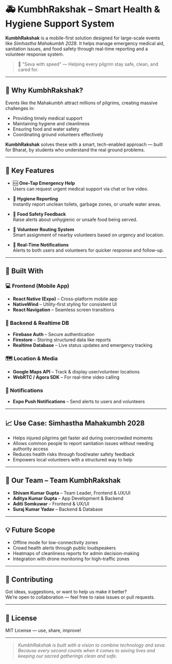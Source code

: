 # 🚑 KumbhRakshak – Smart Health & Hygiene Support System

**KumbhRakshak** is a mobile-first solution designed for large-scale events like *Simhastha Mahakumbh 2028*. It helps manage emergency medical aid, sanitation issues, and food safety through real-time reporting and a volunteer response system.

> 📱 "Seva with speed" — Helping every pilgrim stay safe, clean, and cared for.

---

## 📌 Why KumbhRakshak?

Events like the Mahakumbh attract millions of pilgrims, creating massive challenges in:

- Providing timely medical support
- Maintaining hygiene and cleanliness
- Ensuring food and water safety
- Coordinating ground volunteers effectively

**KumbhRakshak** solves these with a smart, tech-enabled approach — built for Bharat, by students who understand the real ground problems.

---

## 🚀 Key Features

- 🆘 **One-Tap Emergency Help**  
  Users can request urgent medical support via chat or live video.

- 🧹 **Hygiene Reporting**  
  Instantly report unclean toilets, garbage zones, or unsafe water areas.

- 🍱 **Food Safety Feedback**  
  Raise alerts about unhygienic or unsafe food being served.

- 📍 **Volunteer Routing System**  
  Smart assignment of nearby volunteers based on urgency and location.

- 🔔 **Real-Time Notifications**  
  Alerts to both users and volunteers for quicker response and follow-up.

---

## 🧠 Built With

### 💻 Frontend (Mobile App)
- **React Native (Expo)** – Cross-platform mobile app
- **NativeWind** – Utility-first styling for consistent UI
- **React Navigation** – Seamless screen transitions

### 🔧 Backend & Realtime DB
- **Firebase Auth** – Secure authentication
- **Firestore** – Storing structured data like reports
- **Realtime Database** – Live status updates and emergency tracking

### 🗺️ Location & Media
- **Google Maps API** – Track & display user/volunteer locations
- **WebRTC / Agora SDK** – For real-time video calling

### 🔔 Notifications
- **Expo Push Notifications** – Send alerts to users and volunteers

---

## 📈 Use Case: Simhastha Mahakumbh 2028

- Helps injured pilgrims get faster aid during overcrowded moments
- Allows common people to report sanitation issues without needing authority access
- Reduces health risks through food/water safety feedback
- Empowers local volunteers with a structured way to help

---

## 👥 Our Team – Team KumbhRakshak

- **Shivam Kumar Gupta** – Team Leader, Frontend & UX/UI  
- **Aditya Kumar Gupta** – App Development & Backend  
- **Aditi Somkuwar** – Frontend & UX/UI  
- **Suraj Kumar Yadav** – Backend & Database

---

## 💡 Future Scope

- Offline mode for low-connectivity zones  
- Crowd health alerts through public loudspeakers  
- Heatmaps of cleanliness reports for admin decision-making  
- Integration with drone monitoring for high-traffic zones

---

## 🤝 Contributing

Got ideas, suggestions, or want to help us make it better?  
We’re open to collaboration — feel free to raise issues or pull requests.

---

## 📄 License

MIT License — use, share, improve!

---

> *KumbhRakshak is built with a vision to combine technology and seva. Because every second counts when it comes to saving lives and keeping our sacred gatherings clean and safe.*

